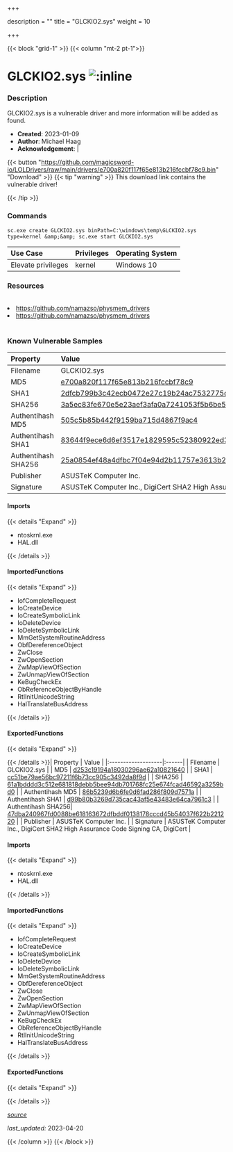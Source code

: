 +++

description = ""
title = "GLCKIO2.sys"
weight = 10

+++


{{< block "grid-1" >}}
{{< column "mt-2 pt-1">}}


# GLCKIO2.sys ![:inline](/images/twitter_verified.png) 


### Description

GLCKIO2.sys is a vulnerable driver and more information will be added as found.

- **Created**: 2023-01-09
- **Author**: Michael Haag
- **Acknowledgement**:  | [](https://twitter.com/)

{{< button "https://github.com/magicsword-io/LOLDrivers/raw/main/drivers/e700a820f117f65e813b216fccbf78c9.bin" "Download" >}}
{{< tip "warning" >}}
This download link contains the vulnerable driver!

{{< /tip >}}

### Commands

```
sc.exe create GLCKIO2.sys binPath=C:\windows\temp\GLCKIO2.sys type=kernel &amp;&amp; sc.exe start GLCKIO2.sys
```

| Use Case | Privileges | Operating System | 
|:---- | ---- | ---- |
| Elevate privileges | kernel | Windows 10 |

### Resources
<br>
<li><a href=" https://github.com/namazso/physmem_drivers"> https://github.com/namazso/physmem_drivers</a></li>
<li><a href="https://github.com/namazso/physmem_drivers">https://github.com/namazso/physmem_drivers</a></li>
<br>

### Known Vulnerable Samples

| Property           | Value |
|:-------------------|:------|
| Filename           | GLCKIO2.sys |
| MD5                | [e700a820f117f65e813b216fccbf78c9](https://www.virustotal.com/gui/file/e700a820f117f65e813b216fccbf78c9) |
| SHA1               | [2dfcb799b3c42ecb0472e27c19b24ac7532775ce](https://www.virustotal.com/gui/file/2dfcb799b3c42ecb0472e27c19b24ac7532775ce) |
| SHA256             | [3a5ec83fe670e5e23aef3afa0a7241053f5b6be5e6ca01766d6b5f9177183c25](https://www.virustotal.com/gui/file/3a5ec83fe670e5e23aef3afa0a7241053f5b6be5e6ca01766d6b5f9177183c25) |
| Authentihash MD5   | [505c5b85b442f9159ba715d4867f9ac4](https://www.virustotal.com/gui/search/authentihash%253A505c5b85b442f9159ba715d4867f9ac4) |
| Authentihash SHA1  | [83644f9ece6d6ef3517e1829595c52380922ed35](https://www.virustotal.com/gui/search/authentihash%253A83644f9ece6d6ef3517e1829595c52380922ed35) |
| Authentihash SHA256| [25a0854ef48a4dfbc7f04e94d2b11757e3613b241d39d46a19cb389ce42887e4](https://www.virustotal.com/gui/search/authentihash%253A25a0854ef48a4dfbc7f04e94d2b11757e3613b241d39d46a19cb389ce42887e4) |
| Publisher         | ASUSTeK Computer Inc. |
| Signature         | ASUSTeK Computer Inc., DigiCert SHA2 High Assurance Code Signing CA, DigiCert   |


#### Imports
{{< details "Expand" >}}
* ntoskrnl.exe
* HAL.dll

{{< /details >}}
#### ImportedFunctions
{{< details "Expand" >}}
* IofCompleteRequest
* IoCreateDevice
* IoCreateSymbolicLink
* IoDeleteDevice
* IoDeleteSymbolicLink
* MmGetSystemRoutineAddress
* ObfDereferenceObject
* ZwClose
* ZwOpenSection
* ZwMapViewOfSection
* ZwUnmapViewOfSection
* KeBugCheckEx
* ObReferenceObjectByHandle
* RtlInitUnicodeString
* HalTranslateBusAddress

{{< /details >}}
#### ExportedFunctions
{{< details "Expand" >}}

{{< /details >}}| Property           | Value |
|:-------------------|:------|
| Filename           | GLCKIO2.sys |
| MD5                | [d253c19194a18030296ae62a10821640](https://www.virustotal.com/gui/file/d253c19194a18030296ae62a10821640) |
| SHA1               | [cc51be79ae56bc97211f6b73cc905c3492da8f9d](https://www.virustotal.com/gui/file/cc51be79ae56bc97211f6b73cc905c3492da8f9d) |
| SHA256             | [61a1bdddd3c512e681818debb5bee94db701768fc25e674fcad46592a3259bd0](https://www.virustotal.com/gui/file/61a1bdddd3c512e681818debb5bee94db701768fc25e674fcad46592a3259bd0) |
| Authentihash MD5   | [86b5239d6b6fe0d6fad286f809d7571a](https://www.virustotal.com/gui/search/authentihash%253A86b5239d6b6fe0d6fad286f809d7571a) |
| Authentihash SHA1  | [d99b80b3269d735cac43af5e43483e64ca7961c3](https://www.virustotal.com/gui/search/authentihash%253Ad99b80b3269d735cac43af5e43483e64ca7961c3) |
| Authentihash SHA256| [47dba240967fd0088be618163672dfbddf0138178cccd45b54037f622b221220](https://www.virustotal.com/gui/search/authentihash%253A47dba240967fd0088be618163672dfbddf0138178cccd45b54037f622b221220) |
| Publisher         | ASUSTeK Computer Inc. |
| Signature         | ASUSTeK Computer Inc., DigiCert SHA2 High Assurance Code Signing CA, DigiCert   |


#### Imports
{{< details "Expand" >}}
* ntoskrnl.exe
* HAL.dll

{{< /details >}}
#### ImportedFunctions
{{< details "Expand" >}}
* IofCompleteRequest
* IoCreateDevice
* IoCreateSymbolicLink
* IoDeleteDevice
* IoDeleteSymbolicLink
* MmGetSystemRoutineAddress
* ObfDereferenceObject
* ZwClose
* ZwOpenSection
* ZwMapViewOfSection
* ZwUnmapViewOfSection
* KeBugCheckEx
* ObReferenceObjectByHandle
* RtlInitUnicodeString
* HalTranslateBusAddress

{{< /details >}}
#### ExportedFunctions
{{< details "Expand" >}}

{{< /details >}}


[*source*](https://github.com/magicsword-io/LOLDrivers/tree/main/yaml/glckio2.yaml)

*last_updated:* 2023-04-20








{{< /column >}}
{{< /block >}}
